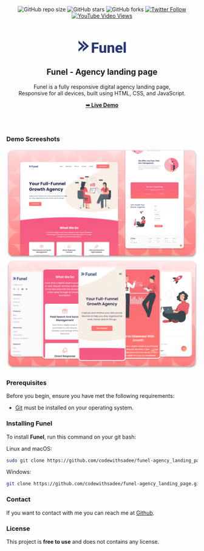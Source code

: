 <div align="center">
  
  ![GitHub repo size](https://img.shields.io/github/repo-size/codewithsadee/funel-agency_landing_page)
  ![GitHub stars](https://img.shields.io/github/stars/codewithsadee/funel-agency_landing_page?style=social)
  ![GitHub forks](https://img.shields.io/github/forks/codewithsadee/funel-agency_landing_page?style=social)
  [![Twitter Follow](https://img.shields.io/twitter/follow/codewithsadee?style=social)](https://twitter.com/intent/follow?screen_name=codewithsadee)
  [![YouTube Video Views](https://img.shields.io/youtube/views/CDRcfbHyRqw?style=social)](https://youtu.be/CDRcfbHyRqw)

  <br />
  <br />
  
  <img src="./readme-images/project-logo.png" />

  <h2 align="center">Funel - Agency landing page</h2>

Funel is a fully responsive digital agency landing page, <br />Responsive for all devices, built using HTML, CSS, and JavaScript.

<a href="https://codewithsadee.github.io/funel-agency_landing_page/"><strong>➥ Live Demo</strong></a>

</div>

<br />
<br />

### Demo Screeshots

![Funel Desktop Demo](./readme-images/desktop.png "Desktop Demo")
![Funel Mobile Demo](./readme-images/mobile.png "Mobile Demo")

### Prerequisites

Before you begin, ensure you have met the following requirements:

- [Git](https://git-scm.com/downloads "Download Git") must be installed on your operating system.

### Installing Funel

To install **Funel**, run this command on your git bash:

Linux and macOS:

```bash
sudo git clone https://github.com/codewithsadee/funel-agency_landing_page.git
```

Windows:

```bash
git clone https://github.com/codewithsadee/funel-agency_landing_page.git
```

### Contact

If you want to contact with me you can reach me at [Github](https://github.com/proplunger).

### License

This project is **free to use** and does not contains any license.
